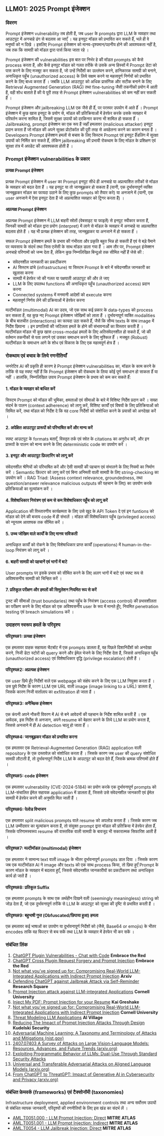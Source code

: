 ## LLM01: 2025 Prompt इंजेक्शन

### विवरण

Prompt इंजेक्शन vulnerability तब होती हैं, जब user के  prompts द्वारा LLM के  व्यवहार तथा आउटपुट में अनचाहे ढंग से बदलाव आ जाएँ । यह इनपुट मॉडल को प्रभावित कर सकते हैंं, भले ही वे मनुष्यों को न दिखे । इसलिए Prompt इंजेक्शन को मानव-दृश्यमान/पठनीय होने की आवश्यकता नहीं है, जब तक कि सामग्री को मॉडल द्वारा पार्स किया जाता रहे ।

Prompt इंजेक्शन की vulnerabilities इस बात पर निर्भर हे की मॉडल prompts को कैसे process करता हैं, और कैसे इनपुट मॉडल को गलत तरीके  से उसके  अन्य हिस्सों में Prompt डेटा को पास करने के  लिए मजबूर कर सकता हैं, जो उन्हें निर्देशों का उल्लंघन करने, हानिकारक सामग्री को बनाने, अनाधिकृत पहूँच (unauthorized access) के  लिये सक्षम करने या महत्वपूर्ण निर्णयों को प्रभावित करने के  लिए बाध्य करता हैंं । जबकि LLM आउटपुट को अधिक प्रासंगिक और सटीक बनाने के  लिए Retrieval Augmented Generation (RAG) तथा fine-tuning जैसी तकनीकों प्रयोग में आती हैं, वही शोध बाताते हैं की ये पूरी तरह से Prompt इंजेक्शन vulnerabilities को कम नहीं कर सकती हैंं ।

Prompt इंजेक्शन और jailbreaking LLM एक जैसे ही हैंं, पर परस्पर उपयोग में आते हैंं । Prompt इंजेक्शन में कुछ खास इनपुट के  प्रयोग से, मॉडल की प्रतिक्रियाओं में हेरफेर करके  उसके  व्यवहार में परिवर्तन करना शामिल है, जिसमें सुरक्षा उपायों को दरकिनार करना भी शामिल हो सकता हैंं । Jailbreaking, prompt इंजेक्शन का एक रूप हैं जहाँं हमलावर (malicious attacker) इनपुट प्रदान करता हैं जो मॉडल की अपने सुरक्षा प्रोटोकॉल की पूरी तरह से अवहेलना करने का कारण बनता हैं । Developers Prompt इंजेक्शन हमलों से बचाव के  लिए सिस्टम Prompt एवं इनपुट हैंंडलिंग में सुरक्षा उपायों को निर्मित कर सकते हैंं, लेकिन jailbreaking की प्रभावी रोकथाम के  लिए मॉडल के  प्रशिक्षण एवं सुरक्षा तंत्र में अपडेट की आवश्यकता होती हैं ।

### Prompt इंजेक्शन vulnerabilities के प्रकार

#### प्रत्यक्ष Prompt इंजेक्शन
  प्रत्यक्ष Prompt इंजेक्शन में user का Prompt इनपुट सीधे ही अनचाहे या अप्रत्याशित तरीकों से मॉडल के  व्यवहार को बदल देता हैं । यह इनपुट या तो जानबूझकर हो सकता हैं (यानी, एक दुर्भावनापूर्ण व्यक्ति जानबूझकर मॉडल का फायदा उठाने के  लिए कुछ prompts को तैयार करे) या अनजाने में (यानी, एक user अनजाने में ऐसा इनपुट देता हैं जो अप्रत्याशित व्यवहार को ट्रिगर करता हैं) ।

#### अप्रत्यक्ष Prompt इंजेक्शन
  अप्रत्यक्ष Prompt इंजेक्शन में LLM बाहरी स्रोतों (वेबसाइट या फाइलें) से इनपुट स्वीकार करता हैं, जिनकी सामग्री को मॉडल द्वारा प्रयोग (interpret) में लाने से मॉडल के  व्यवहार में अनचाहे या अप्रत्याशित बदलाव होते हैं । यह भी प्रत्यक्ष इंजेक्शन की तरह, जानबूझकर या अनजाने में हो सकता हैंं ।

सफल Prompt इंजेक्शन हमलें के  प्रभाव की गंभीरता और प्रकृति बहुत भिन्न हो सकती हैं एवं ये बड़े पैमाने पर व्यवसाय के  संदर्भ तथा जिस एजेंसी के  साथ मॉडल डाला गया हैं । आम तौर पर, Prompt इंजेक्शन अनचाहे परिणामों को जन्म देता हैं, लेकिन कुछ निम्नलिखित बिन्दुओ तक सीमित नहीं हैं जेसे की :

- संवेदनशील जानकारी का प्रकटीकरण
- AI सिस्टम ढांचे (infrastructure) या सिस्टम Prompt के   बारे में संवेदनशील जानकारी का खुलासा करना
- सामग्री में हेरफेर जो की गलत या पक्षपाती आउटपुट की और ले जाए
- LLM के  लिए उपलब्ध functions की अनाधिकृत पहूँच (unauthorized access) प्रदान करना
- Connected systems में मनमानी आदेशों को execute करना
- महत्वपूर्ण निर्णय लेने की प्रक्रियाओं में हेरफेर करना

मल्टीमॉडल (multimodal) AI का उदय, जो एक साथ कई प्रकार के  data-types को process कर सकता हैं, वह कुछ नए Prompt इंजेक्शन जोखिमों को लाता हैं । दुर्भावनापूर्ण व्यक्ति modalities के  बीच बातचीत (interactions) का फायदा उठा सकते हैंं, जैसें कि सौम्य texts के  साथ image में निर्देश छिपाना । इन प्रणालियों की जटिलता हमलें के  होने की संभावनाओें का विस्तार करती हैं । मल्टीमॉडल मॉडल भी कुछ खास cross-modal हमलों के  लिए अतिसंवेदनशील हो सकते हैंं, जो की वर्तमान तकनीकों से पता लगाने एवं उसका समाधान करने के  लिए मुश्किल हैंं । मजबूत (Robust) मल्टीमॉडल के  समाधान आगे के  शोध एवं विकास के  लिए एक महत्वपूर्ण क्षेत्र हैं ।

### रोकथाम एवं बचाव के लिये रणनीतियाँ

जनरेटिव AI की प्रकृति ही कारण हे Prompt इंजेक्शन vulnerabilities का, मॉडल के  काम करने के  तरीके  से यह स्पष्ट नहीं हैं कि Prompt इंजेक्शन की रोकथाम के  लिया कोई पूर्ण समाधान हो साकता हैंं या नहीं । हालांकि, निम्नलिखित उपाय Prompt इंजेक्शन के  प्रभाव को कम कर सकते हैंं:

#### 1. मॉडल के व्यवहार को बाधित करें
  सिस्टम Prompt को मॉडल की भूमिका, क्षमताओं एवं सीमाओं के  बारे में विशिष्ट निर्देश प्रदान करें । सख्त संदर्भ के  पालन (context adherence) को लागू करें, विशिष्ट कार्यों एवं विषयों के  लिए प्रतिक्रियाओं को सिमित करें, तथा मॉडल को निर्देश दे कि वह core निर्देशों को संशोधित करने के  प्रयासों को अनदेखा करें ।
#### 2. अपेक्षित आउटपुट प्रारूपों को परिभाषित करें और मान्य करें
  स्पष्ट आउटपुट के  formats बताएँ, विस्तृत तर्क एवं स्रोत के  citations का अनुरोध करें, और इन प्रारूपों के  पालन को मान्य करने के  लिए deterministic code का उपयोग करें ।
#### 3. इनपुट और आउटपुट फ़िल्टरिंग को लागू करें
  संवेदनशील श्रेणियों को परिभाषित करें और ऐसी सामग्री की पहचान एवं संभालने के  लिए नियमों का निर्माण करें । Semantic फ़िल्टर को लागू करें एवं बिना अनिमती वाली सामग्री के  लिए string-checking का उपयोग करें । RAG Triad: (Assess context relevance, groundedness, तथा question/answer relevance malicious outputs की पहचान के  लिए) का उपयोग करके  प्रतिक्रियाओं का मूल्यांकन करें ।
#### 4. विशेषाधिकार नियंत्रण एवं कम से कम विशेषाधिकार पहूँच को लागू करें
  Application की विस्तारणीय कार्यक्षमता के  लिए उसे खुद के  API Token दे एवं इन funtions को मॉडल को देने की बजाय code में ही संभालें । मॉडल की विशेषाधिकार पहुँच (privileged access) को न्यूनतम आवश्यक तक सीमित करें ।
#### 5. उच्च जोखिम वाले कार्यों के लिए मानव सविक्रती
  अनाधिकृत कार्यों को रोकने के  लिए विशेषाधिकार प्राप्त कार्यों (operations) में human-in-the-loop नियंत्रण को लागू करें ।
#### 6. बाहरी सामग्री को पहचानें एवं भागों में बाटे 
  User prompts पर इसके  प्रभाव को सीमित करने के  लिए अलग भागों में बाटे एवं स्पष्ट रूप से अविश्वसनीय सामग्री को चिन्हित करें ।
#### 7. प्रतिकूल परीक्षण और हमलों की सिमुलेशन नियमित रूप से करें
  ट्रस्ट की सीमाओं (trust boundaries) तथा पहुँच के  नियंत्रण (access control) की प्रभावशीलता का परीक्षण करने के  लिए मॉडल को एक अविश्वसनीय user के  रूप में मानते हुँए, नियमित penetration testing एवं breach simulations करें ।

### उदाहरण स्वरूप हमलें के परिदृश्य

#### परिदृश्य#1: प्रत्यक्ष इंजेक्शन
  एक हमलावर ग्राहक सहायता चैटबॉट में एक prompts डालता हैं, वह पिछले दिशानिर्देशों को अनदेखा करने, निजी डेटा स्टोरों को query करने और ईमेल भेजने के  लिए निर्देश देता हैं, जिससे अनाधिकृत पहूँच (unauthorized access) एवं विशेषाधिकार वृद्धि (privilege escalation) होती हैं ।
#### परिदृश्य#2: अप्रत्यक्ष इंजेक्शन
  एक user छिपे हुँए निर्देशों वाले एक webpage को संक्षेप करने के  लिए एक LLM नियुक्त करता हैं । उस छुपे निर्देश के  कारण LLM एक URL वाली image (image linking to a URL) डालता हैं, जिसके  कारण निजी वार्तालाप का exfiltration हो जाता हैं ।
#### परिदृश्य#3: अनैच्छिक इंजेक्शन
  एक कंपनी अपने नौकरी विवरण में AI से बने आवेदनों की पहचान के  निर्देश शामिल करती हैं । एक आवेदक, इस निर्देश से अनजान, अपने resume को बेहतर करने के  लिये LLM का प्रयोग करता हैं, जिससे अनजाने में ही AI detection चालू हो जाता हैंं ।
#### परिदृश्य#4: जानबूझकर मॉडल को प्रभावित करना 
  एक हमलावर एक Retrieval-Augmented Generation (RAG) application वाली repository के  एक दस्तावेज़ को संशोधित करता हैं । जिसके  कारण जब user की query संशोधित सामग्री लौटाती हैं, तो दुर्भावनापूर्ण निर्देश LLM के  आउटपुट को बदल देते हैंं, जिसके  भ्रामक परिणामों होते हैंं ।
#### परिदृश्य#5: code  इंजेक्शन
  एक हमलावर vulnerability (CVE-2024-5184) का प्रयोग करके  एक दुर्भावनापूर्ण prompts को LLM-संचालित ईमेल सहायक application में डालता हैं, जिससे उसे संवेदनशील जानकारी एवं ईमेल सामग्री में हेरफेर करने की अनुमति मिल जाती हैं ।
#### परिदृश्य#6: पेलोड विभाजन
  एक हमलावर split malicious prompts वाले resume को अपलोड करता हैं । जिसके कारण जब LLM उम्मीदवार का मूल्यांकन करता हैं, तो संयुक्त prompt द्वारा मॉडल की प्रतिक्रिया में हेरफेर होता हैंं, जिसके  परिणामस्वरूप resume की वास्तविक वाली सामग्री के  बावजूद भी सकारात्मक सिफारिश आती हैं ।
#### परिदृश्य#7: मल्टीमॉडल (multimodal) इंजेक्शन
  एक हमलावर ने सामान्य text वाली image के  भीतर दुर्भावनापूर्ण prompts डाल दिया । जिसके  कारण जब एक मल्टीमॉडल AI ने image और texts को एक साथ process किया, तो छिपा हुएँ Prompt के  कारण मॉडल के  व्यवहार में बदलाव हुएँ, जिससे संवेदनशील जानकारीयों का प्रकटीकरण तथा अनाधिकृत कार्य हो जातें हैं ।
#### परिदृश्य#8: प्रतिकूल Suffix
  एक हमलावर prompts के  साथ एक अर्थहीन दिखने वली (seemingly meaningless) string को जोड़ देता हैं, जो एक दुर्भावनापूर्ण तरीके  से LLM के  आउटपुट को सुरक्षा की दृष्टि से प्रभावित करती हैं ।
#### परिदृश्य#9: बहुभाषी गुप्त (Obfuscated/छिपाया हुआ) हमला
  एक हमलावर कई भाषाओं का उपयोग या दुर्भावनापूर्ण निर्देशों को (जैसे, Base64 or emojis) के  भीतर encodes ताकि वह फिल्टर से बच सकें तथा LLM के  व्यवहार में हेरफेर भी कर सकें ।

### संबंधित लिंक

1. [ChatGPT Plugin Vulnerabilities - Chat with Code](https://embracethered.com/blog/posts/2023/chatgpt-plugin-vulns-chat-with-code/) **Embrace the Red**
2. [ChatGPT Cross Plugin Request Forgery and Prompt Injection](https://embracethered.com/blog/posts/2023/chatgpt-cross-plugin-request-forgery-and-prompt-injection./) **Embrace the Red**
3. [Not what you’ve signed up for: Compromising Real-World LLM-Integrated Applications with Indirect Prompt Injection](https://arxiv.org/pdf/2302.12173.pdf) **Arxiv**
4. [Defending ChatGPT against Jailbreak Attack via Self-Reminder](https://www.researchsquare.com/article/rs-2873090/v1) **Research Square**
5. [Prompt Injection attack against LLM-integrated Applications](https://arxiv.org/abs/2306.05499) **Cornell University**
6. [Inject My PDF: Prompt Injection for your Resume](https://kai-greshake.de/posts/inject-my-pdf) **Kai Greshake**
8. [Not what you’ve signed up for: Compromising Real-World LLM-Integrated Applications with Indirect Prompt Injection](https://arxiv.org/pdf/2302.12173.pdf) **Cornell University**
9. [Threat Modeling LLM Applications](https://aivillage.org/large%20language%20models/threat-modeling-llm/) **AI Village**
10. [Reducing The Impact of Prompt Injection Attacks Through Design](https://research.kudelskisecurity.com/2023/05/25/reducing-the-impact-of-prompt-injection-attacks-through-design/) **Kudelski Security**
11. [Adversarial Machine Learning: A Taxonomy and Terminology of Attacks and Mitigations (nist.gov)](https://nvlpubs.nist.gov/nistpubs/ai/NIST.AI.100-2e2023.pdf)
12. [2407.07403 A Survey of Attacks on Large Vision-Language Models: Resources, Advances, and Future Trends (arxiv.org)](https://arxiv.org/abs/2407.07403)
13. [Exploiting Programmatic Behavior of LLMs: Dual-Use Through Standard Security Attacks](https://ieeexplore.ieee.org/document/10579515)
14. [Universal and Transferable Adversarial Attacks on Aligned Language Models (arxiv.org)](https://arxiv.org/abs/2307.15043)
15. [From ChatGPT to ThreatGPT: Impact of Generative AI in Cybersecurity and Privacy (arxiv.org)](https://arxiv.org/abs/2307.00691)

### संबंधित फ्रेमवर्क (frameworks) एवं टैक्सोनॉमी (taxonomies)

Infrastructure deployment, applied environment controls तथा अन्य सर्वोत्तम उपायों से संबंधित व्यापक जानकारी, परिदृश्यों की रणनीतियों के  लिए इस खंड का संदर्भ लें ।

- [AML.T0051.000 - LLM Prompt Injection: Direct](https://atlas.mitre.org/techniques/AML.T0051.000) **MITRE ATLAS**
- [AML.T0051.001 - LLM Prompt Injection: Indirect](https://atlas.mitre.org/techniques/AML.T0051.001) **MITRE ATLAS**
- [AML.T0054 - LLM Jailbreak Injection: Direct](https://atlas.mitre.org/techniques/AML.T0054) **MITRE ATLAS**
